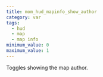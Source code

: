 ```yaml
---
title: mom_hud_mapinfo_show_author
category: var
tags:
  - hud
  - map
  - map info
minimum_value: 0
maximum_value: 1
---
```


Toggles showing the map author.
